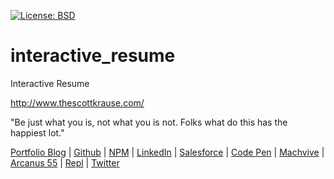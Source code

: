 [![License: BSD](https://badgen.net/badge/license/BSD/orange)](https://opensource.org/licenses/BSD-3-Clause)
# interactive_resume
Interactive Resume

http://www.thescottkrause.com/

"Be just what you is, not what you is not. Folks what do this has the happiest lot."

[Portfolio Blog](https://www.theScottKrause.com) |
[Github](https://github.com/neodigm) |
[NPM](https://www.npmjs.com/~neodigm) |
[LinkedIn](https://www.linkedin.com/in/neodigm24/) |
[Salesforce](https://trailblazer.me/id/skrause) |
[Code Pen](https://codepen.io/neodigm24) |
[Machvive](https://machvive.com/) |
[Arcanus 55](https://www.arcanus55.com/) |
[Repl](https://repl.it/@neodigm) |
[Twitter](https://twitter.com/neodigm24)